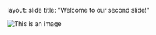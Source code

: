 layout: slide
title: "Welcome to our second slide!"


![This is an image](https://myoctocat.com/assets/images/base-octocat.svg)


